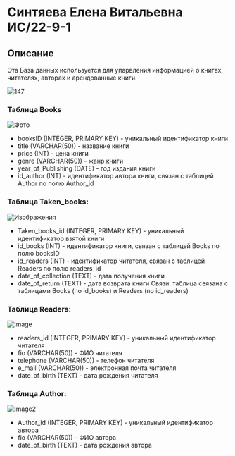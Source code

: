 # Синтяева Елена Витальевна ИС/22-9-1

## Описание

Эта База данных используется для упарвления информацией о книгах, читателях, авторах и арендованные книги.

![147](https://cdn.discordapp.com/attachments/1225378430086942720/1227237903030288534/147.png?ex=662d9c1d&is=662c4a9d&hm=f2cb54019357b0f61486c86a891fbb0afffdbf5ed4317ada63b29c2bc1a44a3b&)



### Таблица Books
![Фото](https://cdn.discordapp.com/attachments/1155576287969169439/1234407179206004788/image.png?ex=66309ec5&is=662f4d45&hm=2426b1bde8210e9a3346c807d8fc8e2e27b8ec5664cc8b7ce7b85da3245280cb&)

 - booksID (INTEGER, PRIMARY KEY) - уникальный идентификатор книги
 - title (VARCHAR(50)) - название книги
 - price (INT) - цена книги
 - genre (VARCHAR(50)) - жанр книги
 - year_of_Publishing (DATE) - год издания книги
 - id_author (INT) - идентификатор автора книги, связан с таблицей Author по полю Author_id

 ### Таблица Taken_books:
![Изображения](https://cdn.discordapp.com/attachments/1155576287969169439/1234407179206004788/image.png?ex=66309ec5&is=662f4d45&hm=2426b1bde8210e9a3346c807d8fc8e2e27b8ec5664cc8b7ce7b85da3245280cb&)

 - Taken_books_id (INTEGER, PRIMARY KEY) - уникальный идентификатор взятой книги
 - id_books (INT) - идентификатор книги, связан с таблицей Books по полю booksID
 - id_readers (INT) - идентификатор читателя, связан с таблицей Readers по полю readers_id
 - date_of_collection (TEXT) - дата получения книги
 - date_of_return (TEXT) - дата возврата книги
Связи: таблица связана с таблицами Books (по id_books) и Readers (по id_readers)


### Таблица Readers:
![image](https://cdn.discordapp.com/attachments/1155576287969169439/1234407245614420089/image.png?ex=66309ed5&is=662f4d55&hm=0485553aaea906a5c3a532cd1f5491858cda9d9a8660e1ed28c78e6644958bd5&)

 - readers_id (INTEGER, PRIMARY KEY) - уникальный идентификатор читателя
 - fio (VARCHAR(50)) - ФИО читателя
 - telephone (VARCHAR(50)) - телефон читателя
 - e_mail (VARCHAR(50)) - электронная почта читателя
 - date_of_birth (TEXT) - дата рождения читателя


### Таблица Author:
![image2](https://cdn.discordapp.com/attachments/1155576287969169439/1234407245614420089/image.png?ex=66309ed5&is=662f4d55&hm=0485553aaea906a5c3a532cd1f5491858cda9d9a8660e1ed28c78e6644958bd5&)

 - Author_id (INTEGER, PRIMARY KEY) - уникальный идентификатор автора
 - fio (VARCHAR(50)) - ФИО автора
 - date_of_birth (TEXT) - дата рождения автора




